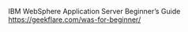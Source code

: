 


IBM WebSphere Application Server Beginner’s Guide      
https://geekflare.com/was-for-beginner/    
     
